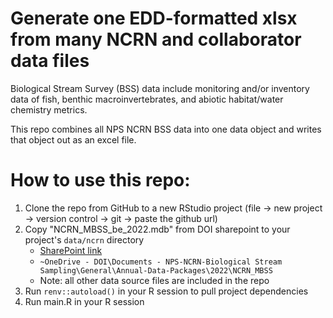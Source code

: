 # Generate one EDD-formatted xlsx from many NCRN and collaborator data files

Biological Stream Survey (BSS) data include monitoring and/or inventory data of fish, benthic macroinvertebrates, and abiotic habitat/water chemistry metrics.

This repo combines all NPS NCRN BSS data into one data object and writes that object out as an excel file.

# How to use this repo:
1. Clone the repo from GitHub to a new RStudio project (file -> new project -> version control -> git -> paste the github url)
2. Copy "NCRN_MBSS_be_2022.mdb" from DOI sharepoint to your project's `data/ncrn` directory
    - [SharePoint link](https://doimspp.sharepoint.com/:u:/r/sites/NCRNBiologicalStreamSampling/Shared%20Documents/General/Annual-Data-Packages/2022/NCRN_MBSS/NCRN_MBSS_2022.mdb?csf=1&web=1&e=hJHp4F)
    - `~OneDrive - DOI\Documents - NPS-NCRN-Biological Stream Sampling\General\Annual-Data-Packages\2022\NCRN_MBSS`
    - Note: all other data source files are included in the repo
3. Run `renv::autoload()` in your R session to pull project dependencies
4. Run main.R in your R session

